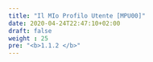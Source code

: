 ```yaml
---
title: "Il MIo Profilo Utente [MPU00]"
date: 2020-04-24T22:47:10+02:00
draft: false
weight : 25
pre: "<b>1.1.2 </b>"
---
```


 

